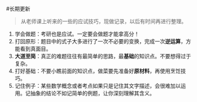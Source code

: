 #长期更新 

> 从老师课上听来的一些的应试技巧，现做记录，以后有时间再进行整理。

1. 学会做题：考研也是应试。一定要会做题才能拿高分！
2. 打回原形：题目中的式子大多进行了一次不必要的变换，完成一次**逆运算**，方能看到真面目。
3. **大道至简**：真正的难题往往有最简单的思路，最**基础**的知识点。不要想得过于复杂。
4. 打好基础：不要小瞧前面的知识点，做菜要先准备好**原材料**，再使用烹饪技巧。
5. 记住例子：某些数学概念或者考点如果只是记住其文字描述，会很难加以运用。记抽象的结论不如记简单的例题，让你深刻理解其含义。